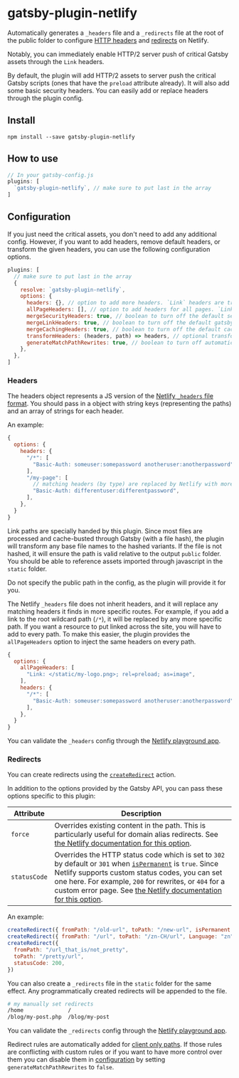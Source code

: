 # gatsby-plugin-netlify

Automatically generates a `_headers` file and a `_redirects` file at the root of the public folder to configure
[HTTP headers](https://www.netlify.com/docs/headers-and-basic-auth/) and [redirects](https://www.netlify.com/docs/redirects/) on Netlify.

Notably, you can immediately enable HTTP/2 server push of critical Gatsby assets
through the `Link` headers.

By default, the plugin will add HTTP/2 assets to server push the critical Gatsby
scripts (ones that have the `preload` attribute already). It will also add some
basic security headers. You can easily add or replace headers through the plugin
config.

## Install

`npm install --save gatsby-plugin-netlify`

## How to use

```javascript
// In your gatsby-config.js
plugins: [
  `gatsby-plugin-netlify`, // make sure to put last in the array
]
```

## Configuration

If you just need the critical assets, you don't need to add any additional
config. However, if you want to add headers, remove default headers, or
transform the given headers, you can use the following configuration options.

```javascript
plugins: [
  // make sure to put last in the array
  {
    resolve: `gatsby-plugin-netlify`,
    options: {
      headers: {}, // option to add more headers. `Link` headers are transformed by the below criteria
      allPageHeaders: [], // option to add headers for all pages. `Link` headers are transformed by the below criteria
      mergeSecurityHeaders: true, // boolean to turn off the default security headers
      mergeLinkHeaders: true, // boolean to turn off the default gatsby js headers
      mergeCachingHeaders: true, // boolean to turn off the default caching headers
      transformHeaders: (headers, path) => headers, // optional transform for manipulating headers under each path (e.g.sorting), etc.
      generateMatchPathRewrites: true, // boolean to turn off automatic creation of redirect rules for client only paths
    },
  },
]
```

### Headers

The headers object represents a JS version of the
[Netlify `_headers` file format](https://www.netlify.com/docs/headers-and-basic-auth/).
You should pass in a object with string keys (representing the paths) and an
array of strings for each header.

An example:

```javascript
{
  options: {
    headers: {
      "/*": [
        "Basic-Auth: someuser:somepassword anotheruser:anotherpassword",
      ],
      "/my-page": [
        // matching headers (by type) are replaced by Netlify with more specific routes
        "Basic-Auth: differentuser:differentpassword",
      ],
    },
  }
}
```

Link paths are specially handed by this plugin. Since most files are processed
and cache-busted through Gatsby (with a file hash), the plugin will transform
any base file names to the hashed variants. If the file is not hashed, it will
ensure the path is valid relative to the output `public` folder. You should be
able to reference assets imported through javascript in the `static` folder.

Do not specify the public path in the config, as the plugin will provide it for
you.

The Netlify `_headers` file does not inherit headers, and it will replace any
matching headers it finds in more specific routes. For example, if you add a
link to the root wildcard path (`/*`), it will be replaced by any more
specific path. If you want a resource to put linked across the site, you will
have to add to every path. To make this easier, the plugin provides the
`allPageHeaders` option to inject the same headers on every path.

```javascript
{
  options: {
    allPageHeaders: [
      "Link: </static/my-logo.png>; rel=preload; as=image",
    ],
    headers: {
      "/*": [
        "Basic-Auth: someuser:somepassword anotheruser:anotherpassword",
      ],
    },
  }
}
```

You can validate the `_headers` config through the
[Netlify playground app](https://play.netlify.com/headers).

### Redirects

You can create redirects using the [`createRedirect`](https://www.gatsbyjs.org/docs/actions/#createRedirect) action.

In addition to the options provided by the Gatsby API, you can pass these options specific to this plugin:

| Attribute    | Description                                                                                                                                                                                                                                                                                                                                                                                                      |
| ------------ | ---------------------------------------------------------------------------------------------------------------------------------------------------------------------------------------------------------------------------------------------------------------------------------------------------------------------------------------------------------------------------------------------------------------- |
| `force`      | Overrides existing content in the path. This is particularly useful for domain alias redirects. See [the Netlify documentation for this option](https://www.netlify.com/docs/redirects/#structured-configuration).                                                                                                                                                                                               |
| `statusCode` | Overrides the HTTP status code which is set to `302` by default or `301` when [`isPermanent`](https://www.gatsbyjs.org/docs/actions/#createRedirect) is `true`. Since Netlify supports custom status codes, you can set one here. For example, `200` for rewrites, or `404` for a custom error page. See [the Netlify documentation for this option](https://www.netlify.com/docs/redirects/#http-status-codes). |

An example:

```javascript
createRedirect({ fromPath: "/old-url", toPath: "/new-url", isPermanent: true })
createRedirect({ fromPath: "/url", toPath: "/zn-CH/url", Language: "zn" })
createRedirect({
  fromPath: "/url_that_is/not_pretty",
  toPath: "/pretty/url",
  statusCode: 200,
})
```

You can also create a `_redirects` file in the `static` folder for the same effect. Any programmatically created redirects will be appended to the file.

```sh
# my manually set redirects
/home              /
/blog/my-post.php  /blog/my-post
```

You can validate the `_redirects` config through the
[Netlify playground app](https://play.netlify.com/redirects).

Redirect rules are automatically added for [client only paths](https://www.gatsbyjs.org/docs/building-apps-with-gatsby/#client-only-routes--user-authentication). If those rules are conflicting with custom rules or if you want to have more control over them you can disable them in [configuration](#configuration) by setting `generateMatchPathRewrites` to `false`.
